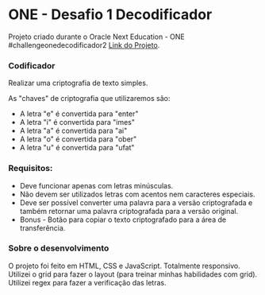 # **ONE** - Desafio 1  Decodificador

Projeto criado durante o Oracle Next Education - ONE
#challengeonedecodificador2
[Link do Projeto](https://one-decodificador-mauricioccardoso.vercel.app/).

### Codificador

Realizar uma criptografia de texto simples.

As "chaves" de criptografia que utilizaremos são:
* A letra "e" é convertida para "enter"
* A letra "i" é convertida para "imes"
* A letra "a" é convertida para "ai"
* A letra "o" é convertida para "ober"
* A letra "u" é convertida para "ufat"

### Requisitos:
* Deve funcionar apenas com letras minúsculas.
* Não devem ser utilizados letras com acentos nem caracteres especiais.
* Deve ser possível converter uma palavra para a versão criptografada e também retornar uma palavra criptografada para a versão original.
* Bonus - Botão para copiar o texto criptografado para a área de transferência.

### Sobre o desenvolvimento

O projeto foi feito em HTML, CSS e JavaScript.
Totalmente responsivo.
Utilizei o grid para fazer o layout (para treinar minhas habilidades com grid).
Utilizei regex para fazer a verificação das letras.